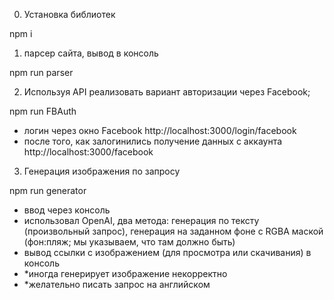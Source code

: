 0) Установка библиотек

npm i



1) парсер сайта, вывод в консоль

npm run parser




2) Используя API реализовать вариант авторизации через Facebook;

npm run FBAuth

- логин через окно Facebook http://localhost:3000/login/facebook 
- после того, как залогинились получение данных с аккаунта  http://localhost:3000/facebook 




3) Генерация изображения по запросу

npm run generator

- ввод через консоль
- использовал OpenAI, два метода: генерация по тексту (произвольный запрос), 
генерация на заданном фоне с RGBA маской (фон:пляж; мы указываем, что там должно быть)
- вывод ссылки с изображением (для просмотра или скачивания) в консоль
- *иногда генерирует изображение некорректно
- *желательно писать запрос на английском